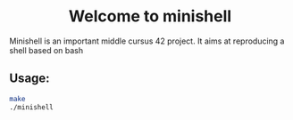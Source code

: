 <h1 align="center">Welcome to minishell</h1>

<p>
  Minishell is an important middle cursus 42 project.
  It aims at reproducing a shell based on bash
</p>

## Usage: 
```bash
make
./minishell
```
